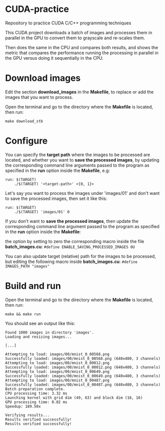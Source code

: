 # CUDA-practice
Repository to practice CUDA C/C++ programming techniques

This CUDA project downloads a batch of images and processes them in parallel in the GPU to convert them to grayscale and re-scales them.

Then does the same in the CPU and compares both results, and shows the metric that compares the performance running the processing in parallel in the GPU versus doing it sequentially in the CPU.

# Download images
Edit the section **download_images** in the **Makefile**, to replace or add the images that you want to process.

Open the terminal and go to the directory where the **Makefile** is located, then run:

`
make download_stb
`

# Configure
You can specify the **target path** where the images to be processed are located, and whether you want to **save the processed images**, by updating the corresponding command line arguments passed to the program as specified in the **run** option inside the **Makefile**, e.g:
```
run: $(TARGET)
	./$(TARGET) '<target-path>' <{0, 1}>
```
Let's say you want to process the images under 'images/01' and don't want to save the processed images, then set it like this:
```
run: $(TARGET)
	./$(TARGET) 'images/01' 0
```


If you don't want to **save the processed images**, then update the corresponding command line argument passed to the program as specified in the **run** option inside the **Makefile**:

 the option by setting to zero the corresponding macro inside the file **batch_images.cu**: `#define ENABLE_SAVING_PROCESSED_IMAGES 0U`

You can also update target (relative) path for the images to be processed, but editing the following macro inside **batch_images.cu**: `#define IMAGES_PATH "images"`


# Build and run
Open the terminal and go to the directory where the **Makefile** is located, then run:

`make && make run`

You should see an output like this:

```
Found 1000 images in directory 'images'.
Loading and resizing images...

[...]

Attempting to load: images/00/mnist_0_00568.png
Successfully loaded: images/00/mnist_0_00568.png (640x480, 3 channels)
Attempting to load: images/00/mnist_0_00012.png
Successfully loaded: images/00/mnist_0_00012.png (640x480, 3 channels)
Attempting to load: images/00/mnist_0_00649.png
Successfully loaded: images/00/mnist_0_00649.png (640x480, 3 channels)
Attempting to load: images/00/mnist_0_00487.png
Successfully loaded: images/00/mnist_0_00487.png (640x480, 3 channels)
Batch preparation complete.
CPU processing time: 3.32 ms
Launching kernel with grid dim (49, 63) and block dim (16, 16)
GPU processing time: 0.02 ms
Speedup: 189.50x

Verifying results...
Results verified successfully!
Results verified successfully!
```